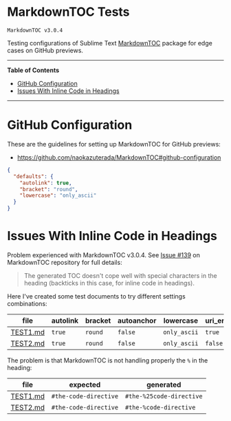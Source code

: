 # MarkdownTOC Tests

    MarkdownTOC v3.0.4

Testing configurations of Sublime Text [MarkdownTOC] package for edge cases on GitHub previews.


-----

**Table of Contents**

<!-- MarkdownTOC autolink="true" bracket="round" autoanchor="false" lowercase="only_ascii" uri_encoding="true" levels="1,2,3" -->

- [GitHub Configuration](#github-configuration)
- [Issues With Inline Code in Headings](#issues-with-inline-code-in-headings)

<!-- /MarkdownTOC -->

-----


# GitHub Configuration

These are the guidelines for setting up MarkdownTOC for GitHub previews:

- https://github.com/naokazuterada/MarkdownTOC#github-configuration

```json
{
  "defaults": {
    "autolink": true,
    "bracket": "round",
    "lowercase": "only_ascii"
  }
}
```

# Issues With Inline Code in Headings

Problem experienced with MarkdownTOC v3.0.4.
See [Issue #139] on MarkdownTOC repository for full details:

> The generated TOC doesn't cope well with special characters in the heading (backticks in this case, for inline code in headings).

Here I've created some test documents to try different settings combinations:


|    file    | autolink | bracket | autoanchor |  lowercase   | uri_encoding |  result |
|------------|----------|---------|------------|--------------|--------------|---------|
| [TEST1.md] | `true`   | `round` | `false`    | `only_ascii` | `true`       | *fails* |
| [TEST2.md] | `true`   | `round` | `false`    | `only_ascii` | `false`      | *fails* |

The problem is that MarkdownTOC is not handling properly the `%` in the heading: 

|    file    |        expected       |        generated         |
|------------|-----------------------|--------------------------|
| [TEST1.md] | `#the-code-directive` | `#the-%25code-directive` |
| [TEST2.md] | `#the-code-directive` | `#the-%code-directive`   |


[TEST1.md]: ./TEST1.md "View document"
[TEST2.md]: ./TEST2.md "View document"

<!-----------------------------------------------------------------------------
                               REFERENCE LINKS                                
------------------------------------------------------------------------------>

[MarkdownTOC]: https://github.com/naokazuterada/MarkdownTOC "Visit MarkdownTOC repository on GitHub"

[Issue #139]: https://github.com/naokazuterada/MarkdownTOC/issues/139

<!-- EOF -->